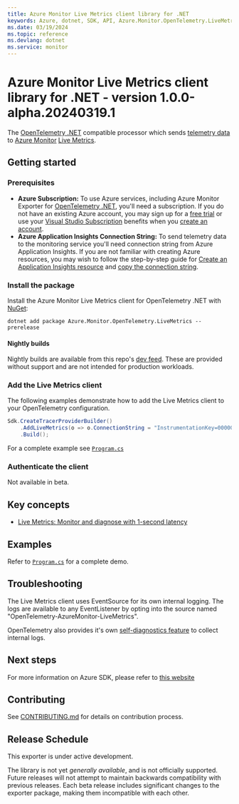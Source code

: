 ```yaml
---
title: Azure Monitor Live Metrics client library for .NET
keywords: Azure, dotnet, SDK, API, Azure.Monitor.OpenTelemetry.LiveMetrics, monitor
ms.date: 03/19/2024
ms.topic: reference
ms.devlang: dotnet
ms.service: monitor
---
```

# Azure Monitor Live Metrics client library for .NET - version 1.0.0-alpha.20240319.1 


The [OpenTelemetry .NET](https://github.com/open-telemetry/opentelemetry-dotnet) compatible processor which sends [telemetry data](/azure/azure-monitor/app/data-model) to [Azure Monitor](/azure/azure-monitor/app/app-insights-overview) [Live Metrics](https://learn.microsoft.com/azure/azure-monitor/app/live-stream).

## Getting started

### Prerequisites

- **Azure Subscription:**  To use Azure services, including Azure Monitor Exporter for [OpenTelemetry .NET](https://github.com/open-telemetry/opentelemetry-dotnet), you'll need a subscription.  If you do not have an existing Azure account, you may sign up for a [free trial](https://azure.microsoft.com/free/dotnet/) or use your [Visual Studio Subscription](https://visualstudio.microsoft.com/subscriptions/) benefits when you [create an account](https://azure.microsoft.com/account).
- **Azure Application Insights Connection String:** To send telemetry data to the monitoring service you'll need connection string from Azure Application Insights. If you are not familiar with creating Azure resources, you may wish to follow the step-by-step guide for [Create an Application Insights resource](/azure/azure-monitor/app/create-new-resource) and [copy the connection string](/azure/azure-monitor/app/sdk-connection-string?tabs=net#find-your-connection-string).

### Install the package

Install the Azure Monitor Live Metrics client for OpenTelemetry .NET with [NuGet](https://www.nuget.org/):
```dotnetcli
dotnet add package Azure.Monitor.OpenTelemetry.LiveMetrics --prerelease
```

#### Nightly builds

Nightly builds are available from this repo's [dev feed](https://github.com/Azure/azure-sdk-for-net/blob/main/CONTRIBUTING.md#nuget-package-dev-feed).
These are provided without support and are not intended for production workloads.

### Add the Live Metrics client

The following examples demonstrate how to add the Live Metrics client to your OpenTelemetry configuration.

```csharp
Sdk.CreateTracerProviderBuilder()
    .AddLiveMetrics(o => o.ConnectionString = "InstrumentationKey=00000000-0000-0000-0000-000000000000")
    .Build();
```

For a complete example see [`Program.cs`](https://github.com/Azure/azure-sdk-for-net/blob/main/sdk/monitor/Azure.Monitor.OpenTelemetry.LiveMetrics/tests/Azure.Monitor.OpenTelemetry.LiveMetrics.Demo/Program.cs)

### Authenticate the client

Not available in beta.

## Key concepts

- [Live Metrics: Monitor and diagnose with 1-second latency](https://learn.microsoft.com/azure/azure-monitor/app/live-stream)

## Examples

Refer to [`Program.cs`](https://github.com/Azure/azure-sdk-for-net/blob/main/sdk/monitor/Azure.Monitor.OpenTelemetry.LiveMetrics/tests/Azure.Monitor.OpenTelemetry.LiveMetrics.Demo/Program.cs) for a complete demo.

## Troubleshooting

The Live Metrics client uses EventSource for its own internal logging. The logs are available to any EventListener by opting into the source named "OpenTelemetry-AzureMonitor-LiveMetrics".

OpenTelemetry also provides it's own [self-diagnostics feature](https://github.com/open-telemetry/opentelemetry-dotnet/blob/main/src/OpenTelemetry/README.md#troubleshooting) to collect internal logs.

## Next steps

For more information on Azure SDK, please refer to [this website](https://azure.github.io/azure-sdk/)

## Contributing

See [CONTRIBUTING.md](https://github.com/Azure/azure-sdk-for-net/blob/main/CONTRIBUTING.md) for details on contribution process.

## Release Schedule

This exporter is under active development.

The library is not yet _generally available_, and is not officially supported. Future releases will not attempt to maintain backwards compatibility with previous releases. Each beta release includes significant changes to the exporter package, making them incompatible with each other.

